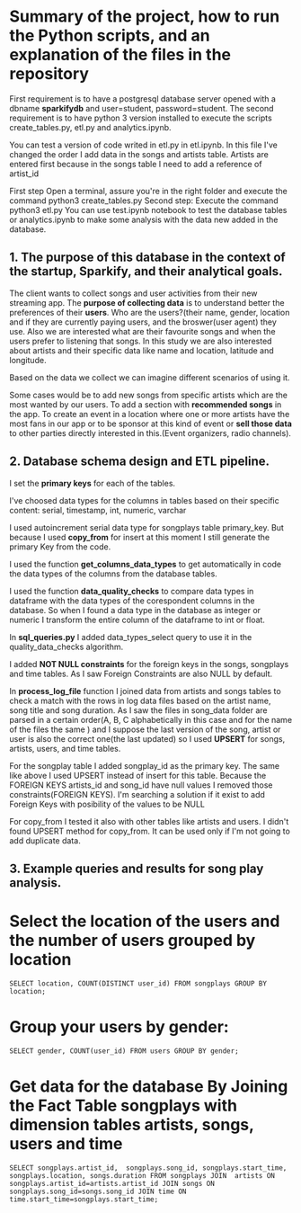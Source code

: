 # Summary of the project, how to run the Python scripts, and an explanation of the files in the repository

First requirement is to have a postgresql database server opened with a dbname **sparkifydb** and user=student, password=student.
The second requirement is to have python 3 version installed to execute the scripts create_tables.py, etl.py and analytics.ipynb.

You can test a version of code writed in etl.py in etl.ipynb. In this file I've changed the order I add data in the 
songs and artists table. Artists are entered first because in the songs table I need to add a reference of artist_id

First step Open a terminal, assure you're in the right folder and execute the command python3 create_tables.py
Second step: Execute the command python3 etl.py
You can use test.ipynb notebook to test the database tables or analytics.ipynb to make some analysis with the data 
new added in the database.

## 1. The purpose of this database in the context of the startup, Sparkify, and their analytical goals.
The client wants to collect songs and user activities from their new streaming app.
The **purpose of collecting data** is to understand better the preferences of their **users**. Who are the users?(their name, gender, 
location and if they are currently paying users, and the broswer(user agent) they use. Also we are interested what are their 
favourite songs and when the users prefer to listening that songs. In this study we are also interested about artists and 
their specific data like name and location, latitude and longitude.

Based on the data we collect we can imagine different scenarios of using it. 

Some cases would be to add new songs from specific artists which are the most wanted by our users. To add a section 
with **recommended songs** in the app. To create an event in a location where one or more artists have the most fans in our 
app or to be sponsor at this kind of event or **sell those data** to other parties directly interested in this.(Event organizers, radio channels).

## 2. Database schema design and ETL pipeline.

I set the **primary keys** for each of the tables.

I've choosed data types for the columns in tables based on their specific content: serial, timestamp, int, numeric, varchar

I used autoincrement serial data type for songplays table primary_key. But because I used **copy_from** for insert at this moment 
I still generate the primary Key from the code.

I used the function **get_columns_data_types** to get automatically in code the data types of the columns from the 
database tables. 

I used the function **data_quality_checks** to compare data types in dataframe with the data types of the corespondent columns in 
the database. So when I found a data type in the database as integer or numeric I transform the entire column of the dataframe 
to int or float.

In **sql_queries.py** I added data_types_select query to use it in the quality_data_checks algorithm.

I added **NOT NULL constraints** for the foreign keys in the songs, songplays and time tables. As I saw Foreign Constraints are also NULL by default.

In **process_log_file** function I joined data from artists and songs tables to check a match with the rows in log data files based on the artist name,  
song title and song duration. As I saw the files in song_data folder are parsed in a certain order(A, B, C alphabetically in 
this case and for the name of the files the same ) and I suppose the last version of the song, artist or user is also the 
correct one(the last updated) so I used **UPSERT** for songs, artists, users, and time tables.

For the songplay table I added songplay_id as the primary key. The same like above I used UPSERT instead of insert for this 
table. Because the FOREIGN KEYS artists_id and song_id have null values I removed those constraints(FOREIGN KEYS). I'm searching
 a solution if it exist to add Foreign Keys with posibility of the values to be NULL

For copy_from I tested it also with other tables like artists and users. I didn't found UPSERT method for copy_from. 
It can be used only if I'm not going to add duplicate data.




## 3. Example queries and results for song play analysis.

# Select the location of the users and the number of users grouped by location
    SELECT location, COUNT(DISTINCT user_id) FROM songplays GROUP BY location;

# Group your users by gender:    
    SELECT gender, COUNT(user_id) FROM users GROUP BY gender;

# Get data for the database By Joining the Fact Table songplays with dimension tables artists, songs, users and time
    SELECT songplays.artist_id,  songplays.song_id, songplays.start_time, songplays.location, songs.duration FROM songplays JOIN  artists ON  songplays.artist_id=artists.artist_id JOIN songs ON songplays.song_id=songs.song_id JOIN time ON time.start_time=songplays.start_time;







